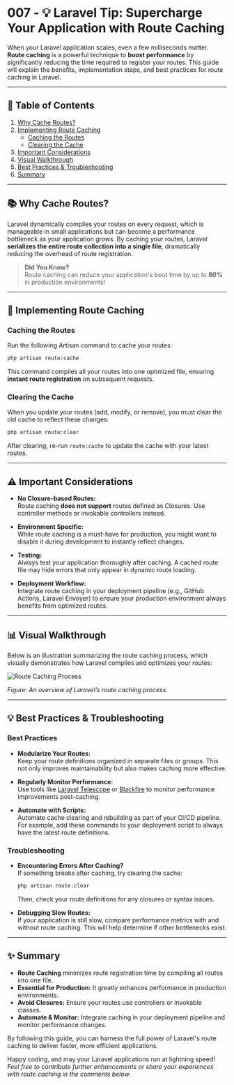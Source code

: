 # 007 - 💡 Laravel Tip: Supercharge Your Application with Route Caching

When your Laravel application scales, even a few milliseconds matter. **Route caching** is a powerful technique to **boost performance** by significantly reducing the time required to register your routes. This guide will explain the benefits, implementation steps, and best practices for route caching in Laravel.

---

## 📑 Table of Contents

1. [Why Cache Routes?](#why-cache-routes)
2. [Implementing Route Caching](#implementing-route-caching)
    - [Caching the Routes](#caching-the-routes)
    - [Clearing the Cache](#clearing-the-cache)
3. [Important Considerations](#important-considerations)
4. [Visual Walkthrough](#visual-walkthrough)
5. [Best Practices & Troubleshooting](#best-practices--troubleshooting)
6. [Summary](#summary)

---

## 📚 Why Cache Routes?

Laravel dynamically compiles your routes on every request, which is manageable in small applications but can become a performance bottleneck as your application grows. By caching your routes, Laravel **serializes the entire route collection into a single file**, dramatically reducing the overhead of route registration.

> **Did You Know?**  
> Route caching can reduce your application's boot time by up to **80%** in production environments!

---

## 🔧 Implementing Route Caching

### Caching the Routes

Run the following Artisan command to cache your routes:
```bash
php artisan route:cache
```
This command compiles all your routes into one optimized file, ensuring **instant route registration** on subsequent requests.

### Clearing the Cache

When you update your routes (add, modify, or remove), you must clear the old cache to reflect these changes:
```bash
php artisan route:clear
```
After clearing, re-run `route:cache` to update the cache with your latest routes.

---

## ⚠️ Important Considerations

- **No Closure-based Routes:**  
  Route caching **does not support** routes defined as Closures. Use controller methods or invokable controllers instead.
  
- **Environment Specific:**  
  While route caching is a must-have for production, you might want to disable it during development to instantly reflect changes.
  
- **Testing:**  
  Always test your application thoroughly after caching. A cached route file may hide errors that only appear in dynamic route loading.

- **Deployment Workflow:**  
  Integrate route caching in your deployment pipeline (e.g., GitHub Actions, Laravel Envoyer) to ensure your production environment always benefits from optimized routes.

---

## 📊 Visual Walkthrough

Below is an illustration summarizing the route caching process, which visually demonstrates how Laravel compiles and optimizes your routes:

![Route Caching Process](./images/route-caching.png)

*Figure: An overview of Laravel’s route caching process.*

---

## 💡 Best Practices & Troubleshooting

### Best Practices

- **Modularize Your Routes:**  
  Keep your route definitions organized in separate files or groups. This not only improves maintainability but also makes caching more effective.

- **Regularly Monitor Performance:**  
  Use tools like [Laravel Telescope](https://laravel.com/docs/telescope) or [Blackfire](https://blackfire.io/) to monitor performance improvements post-caching.

- **Automate with Scripts:**  
  Automate cache clearing and rebuilding as part of your CI/CD pipeline. For example, add these commands to your deployment script to always have the latest route definitions.

### Troubleshooting

- **Encountering Errors After Caching?**  
  If something breaks after caching, try clearing the cache:
  ```bash
  php artisan route:clear
  ```
  Then, check your route definitions for any closures or syntax issues.

- **Debugging Slow Routes:**  
  If your application is still slow, compare performance metrics with and without route caching. This will help determine if other bottlenecks exist.

---

## ✨ Summary

- **Route Caching** minimizes route registration time by compiling all routes into one file.
- **Essential for Production:** It greatly enhances performance in production environments.
- **Avoid Closures:** Ensure your routes use controllers or invokable classes.
- **Automate & Monitor:** Integrate caching in your deployment pipeline and monitor performance changes.

By following this guide, you can harness the full power of Laravel's route caching to deliver faster, more efficient applications.

Happy coding, and may your Laravel applications run at lightning speed!  
*Feel free to contribute further enhancements or share your experiences with route caching in the comments below.*
